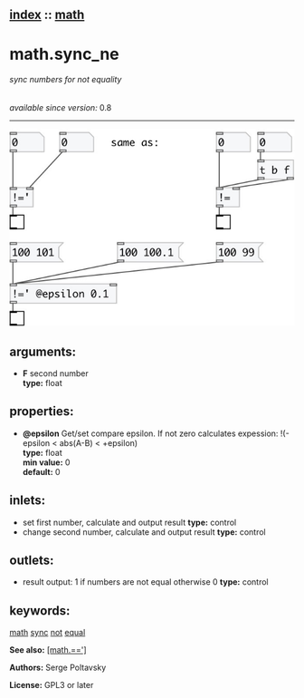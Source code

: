 [index](index.html) :: [math](category_math.html)
---

# math.sync_ne

###### sync numbers for not equality

*available since version:* 0.8

---




[![example](../examples/img/math.sync_ne.jpg)](../examples/pd/math.sync_ne.pd)



## arguments:

* **F**
second number<br>
__type:__ float<br>





## properties:

* **@epsilon** 
Get/set compare epsilon. If not zero calculates expession: !(-epsilon &lt; abs(A-B) &lt;
+epsilon)<br>
__type:__ float<br>
__min value:__ 0<br>
__default:__ 0<br>



## inlets:

* set first number, calculate and output result 
__type:__ control<br>
* change second number, calculate and output result 
__type:__ control<br>



## outlets:

* result output: 1 if numbers are not equal otherwise 0
__type:__ control<br>



## keywords:

[math](keywords/math.html)
[sync](keywords/sync.html)
[not](keywords/not.html)
[equal](keywords/equal.html)



**See also:**
[\[math.==&#39;\]](math.%3D%3D%27.html)




**Authors:** Serge Poltavsky




**License:** GPL3 or later





